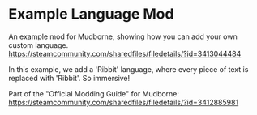 # Example Language Mod
An example mod for Mudborne, showing how you can add your own custom language.  
https://steamcommunity.com/sharedfiles/filedetails/?id=3413044484

In this example, we add a 'Ribbit' language, where every piece of text is replaced with 'Ribbit'.
So immersive!

Part of the "Official Modding Guide" for Mudborne:  
https://steamcommunity.com/sharedfiles/filedetails/?id=3412885981
